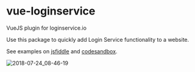# vue-loginservice
VueJS plugin for loginservice.io


Use this package to quickly add Login Service functionality to a website.

See examples on [jsfiddle](https://jsfiddle.net/philcal/eywraw8t/128719/) and [codesandbox](https://codesandbox.io/s/x3yonn48xw).

![2018-07-24_08-46-19](https://user-images.githubusercontent.com/848697/43110378-32c258de-8f1e-11e8-8255-688fc83e9954.png)
